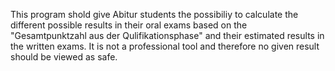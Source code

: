 This program shold give Abitur students the possibiliy to calculate the different possible results in their oral exams based on the "Gesamtpunktzahl aus der Qulifikationsphase" and their estimated results in the written exams. 
It is not a professional tool and therefore no given result should be viewed as safe.
